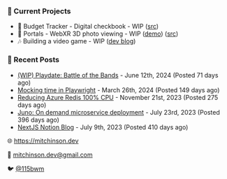 ### 📌 Current Projects
- 💸 Budget Tracker - Digital checkbook - WIP ([src](https://github.com/bmitchinson/budget-entry))
- 📸 Portals - WebXR 3D photo viewing - WIP ([demo](https://portals.mitchinson.dev/)) ([src](https://github.com/bmitchinson/vr-jpg-viewer-webxr))
- 🎶 Building a video game - WIP ([dev blog](https://blog.mitchinson.dev/playdate-dev-one))

### 📝 Recent Posts

- [(WIP) Playdate: Battle of the Bands](https://blog.mitchinson.dev/playdate-dev-one) - June 12th, 2024 (Posted 71 days ago)
- [Mocking time in Playwright](https://blog.mitchinson.dev/playwright-mock-time) - March 26th, 2024 (Posted 149 days ago)
- [Reducing Azure Redis 100% CPU](https://blog.mitchinson.dev/redis-cpu) - November 21st, 2023 (Posted 275 days ago)
- [Juno: On demand microservice deployment](https://blog.mitchinson.dev/juno) - July 23rd, 2023 (Posted 396 days ago)
- [NextJS Notion Blog](https://blog.mitchinson.dev/blog-2023) - July 9th, 2023 (Posted 410 days ago)

🌐 https://mitchinson.dev

💌 mitchinson.dev@gmail.com

🐦 [@115bwm](https://twitter.com/115bwm)